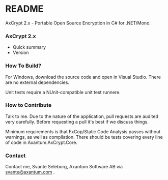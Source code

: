 # README #

AxCrypt 2.x - Portable Open Source Encryption in C# for .NET/Mono.

### AxCrypt 2.x ###

* Quick summary
* Version

### How To Build? ###

For Windows, download the source code and open in Visual Studio. There
are no external dependencies.

Unit tests require a NUnit-compatible unit test runnere.

### How to Contribute ###

Talk to me. Due to the nature of the application, pull requests are audited very carefully.
Before requesting a pull it's best if we discuss things.

Minimum requirements is that FxCop/Static Code Analysis passes without warnings, as well as
compilation. There should be tests covering every line of code in Axantum.AxCrypt.Core.

### Contact ###

Contact me, Svante Seleborg, Axantum Software AB via svante@axantum.com .